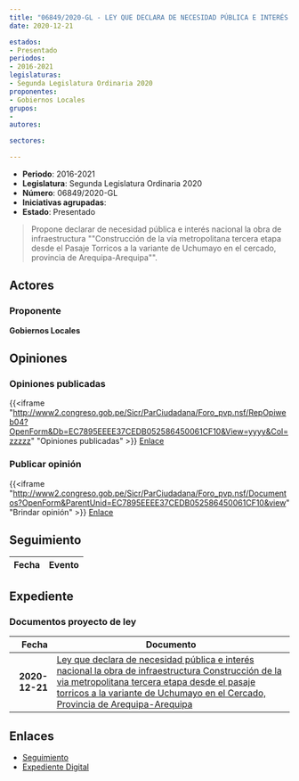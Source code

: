 ```yaml
---
title: "06849/2020-GL - LEY QUE DECLARA DE NECESIDAD PÚBLICA E INTERÉS NACIONAL LA OBRA DE INFRAESTRUCTURA 'CONSTRUCCIÓN DE LA VÍA METROPOLITANA TERCERA ETAPA DESDE EL PASAJE TORRICOS A LA VARIANTE DE UCHUMAYO EN EL CERCADO, PROVINCIA DE AREQUIPA-AREQUIPA'"
date: 2020-12-21

estados:
- Presentado
periodos:
- 2016-2021
legislaturas:
- Segunda Legislatura Ordinaria 2020
proponentes:
- Gobiernos Locales
grupos:
- 
autores:

sectores:

---
```

- **Periodo**: 2016-2021
- **Legislatura**: Segunda Legislatura Ordinaria 2020
- **Número**: 06849/2020-GL
- **Iniciativas agrupadas**: 
- **Estado**: Presentado

> Propone declarar de necesidad pública e interés nacional la obra de infraestructura ""Construcción de la vía metropolitana tercera etapa desde el Pasaje Torricos a la variante de Uchumayo en el cercado, provincia de Arequipa-Arequipa"".


## Actores

### Proponente

**Gobiernos Locales**

## Opiniones

### Opiniones publicadas

{{<iframe "http://www2.congreso.gob.pe/Sicr/ParCiudadana/Foro_pvp.nsf/RepOpiweb04?OpenForm&Db=EC7895EEEE37CEDB052586450061CF10&View=yyyy&Col=zzzzz" "Opiniones publicadas" >}}
[Enlace](http://www2.congreso.gob.pe/Sicr/ParCiudadana/Foro_pvp.nsf/RepOpiweb04?OpenForm&Db=EC7895EEEE37CEDB052586450061CF10&View=yyyy&Col=zzzzz)

### Publicar opinión

{{<iframe "http://www2.congreso.gob.pe/Sicr/ParCiudadana/Foro_pvp.nsf/Documentos?OpenForm&ParentUnid=EC7895EEEE37CEDB052586450061CF10&view" "Brindar opinión" >}}
[Enlace](http://www2.congreso.gob.pe/Sicr/ParCiudadana/Foro_pvp.nsf/Documentos?OpenForm&ParentUnid=EC7895EEEE37CEDB052586450061CF10&view)


## Seguimiento

| Fecha | Evento |
|------:|--------|


## Expediente

### Documentos proyecto de ley

| Fecha | Documento |
|------:|-----------|
| **2020-12-21** | [Ley que declara de necesidad pública e interés nacional la obra de infraestructura Construcción de la via metropolitana tercera etapa desde el pasaje torricos a la variante de Uchumayo en el Cercado, Provincia de Arequipa-Arequipa](http://www.leyes.congreso.gob.pe/Documentos/2016_2021/Proyectos_de_Ley_y_de_Resoluciones_Legislativas/PL06849-20201221.pdf) |

## Enlaces

- [Seguimiento](http://www2.congreso.gob.pe/Sicr/TraDocEstProc/CLProLey2016.nsf/f7fff46988ca05b1052578e100829cc7/c137dab3d44f304505258645006d049e?OpenDocument)
- [Expediente Digital](http://www2.congreso.gob.pe/Sicr/TraDocEstProc/Expvirt_2011.nsf/visbusqptramdoc1621/06849?opendocument)

